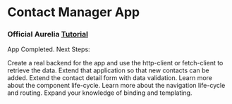 # Contact Manager App
### Official Aurelia [Tutorial](https://aurelia.io/docs/tutorials/creating-a-contact-manager/)

App Completed. Next Steps:

Create a real backend for the app and use the http-client or fetch-client to retrieve the data.
Extend that application so that new contacts can be added.
Extend the contact detail form with data validation.
Learn more about the component life-cycle.
Learn more about the navigation life-cycle and routing.
Expand your knowledge of binding and templating.
